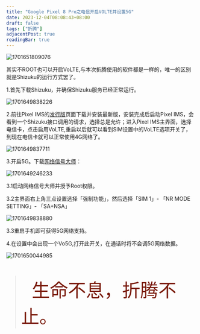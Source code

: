 ```yaml
---
title: "Google Pixel 8 Pro之电信开启VOLTE并设置5G"
date: 2023-12-04T08:08:43+08:00
draft: false
tags: ["折腾"]
adjacentPost: true
readingBar: true
---
```

![1701651809076](https://cdn.jsdelivr.net/gh/tosspi/picx-images-hosting@master/1701651809076.jpg)

其实不ROOT也可以开启VoLTE,与本次折腾使用的软件都是一样的，唯一的区别就是Shizuku的运行方式罢了。

1.首先下载Shizuku，并确保Shizuku服务已经正常运行。

![1701649838226](https://cdn.jsdelivr.net/gh/tosspi/picx-images-hosting@master/1701649838226.jpg)

2.前往Pixel IMS的[发行版](https://github.com/kyujin-cho/pixel-volte-patch/releases)页面下载并安装最新版，安装完成后启动Pixel IMS，会看到一个Shizuku接口调用的请求，选择总是允许；进入Pixel IMS主界面，选择电信卡，点击启用VoLTE,重启以后就可以看到SIM设置中的VoLTE选项开关了，到现在电信卡就可以正常使用4G网络了。

![1701649837711](https://cdn.jsdelivr.net/gh/tosspi/picx-images-hosting@master/1701649837711.jpg)

3.开启5G。下载[网络信号大师](https://play.google.com/store/apps/details?id=com.qtrun.QuickTest)：

![1701649246233](https://cdn.jsdelivr.net/gh/tosspi/picx-images-hosting@master/1701649246233.jpg)

3.1启动网络信号大师并授予Root权限。

3.2主界面右上角三点设置选择「强制功能」，然后选择「SIM 1」- 「NR MODE SETTING」- 「SA+NSA」

![1701649838880](https://cdn.jsdelivr.net/gh/tosspi/picx-images-hosting@master/1701649838880.jpg)

3.3重启手机即可获得5G网络支持。

4.在设置中会出现一个Vo5G,打开此开关，在通话时将不会调5G网络数据。

![1701650044985](https://cdn.jsdelivr.net/gh/tosspi/picx-images-hosting@master/1701650044985.jpg)



<br>

>&emsp;&emsp;<font size=9 color=#7a1b0c>生命不息，折腾不止。</font>